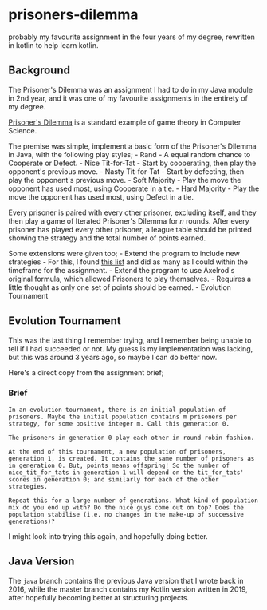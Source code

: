 # prisoners-dilemma
probably my favourite assignment in the four years of my degree, rewritten in kotlin to help learn kotlin.

## Background
The Prisoner's Dilemma was an assignment I had to do in my Java module in 2nd year, and it was one of my favourite assignments in the entirety of my degree.

[Prisoner's Dilemma](https://en.wikipedia.org/wiki/Prisoner%27s_dilemma) is a standard example of game theory in Computer Science.


The premise was simple, implement a basic form of the Prisoner's Dilemma in Java, with the following play styles;
    - Rand              - A equal random chance to Cooperate or Defect.
    - Nice Tit-for-Tat  - Start by cooperating, then play the opponent's previous move.
    - Nasty Tit-for-Tat - Start by defecting, then play the opponent's previous move.
    - Soft Majority     - Play the move the opponent has used most, using Cooperate in a tie.
    - Hard Majority     - Play the move the opponent has used most, using Defect in a tie.

Every prisoner is paired with every other prisoner, excluding itself, and they then play a game of Iterated Prisoner's Dilemma for *n* rounds.
After every prisoner has played every other prisoner, a league table should be printed showing the strategy and the total number of points earned.

Some extensions were given too;
    - Extend the program to include new strategies
        - For this, I found [this list](http://www.prisoners-dilemma.com/strategies.html) and did as many as I could within the timeframe for the assignment.
    - Extend the program to use Axelrod's original formula, which allowed Prisoners to play themselves.
        - Requires a little thought as only one set of points should be earned.
    - Evolution Tournament

## Evolution Tournament
This was the last thing I remember trying, and I remember being unable to tell if I had succeeded or not.
My guess is my implementation was lacking, but this was around 3 years ago, so maybe I can do better now.

Here's a direct copy from the assignment brief;

### Brief
    In an evolution tournament, there is an initial population of prisoners. Maybe the initial population contains m prisoners per strategy, for some positive integer m. Call this generation 0.

    The prisoners in generation 0 play each other in round robin fashion.

    At the end of this tournament, a new population of prisoners, generation 1, is created. It contains the same number of prisoners as in generation 0. But, points means offspring! So the number of nice_tit_for_tats in generation 1 will depend on the tit_for_tats' scores in generation 0; and similarly for each of the other strategies.

    Repeat this for a large number of generations. What kind of population mix do you end up with? Do the nice guys come out on top? Does the population stabilise (i.e. no changes in the make-up of successive generations)?

I might look into trying this again, and hopefully doing better.

## Java Version
The `java` branch contains the previous Java version that I wrote back in 2016, while the master branch contains my Kotlin version written in 2019, after hopefully becoming better at structuring projects.
